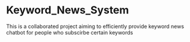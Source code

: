 # Keyword_News_System
This is a collaborated project aiming to efficiently provide keyword news chatbot for people who subscirbe certain keywords

